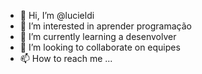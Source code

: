 - 👋 Hi, I’m @lucieldi
- 👀 I’m interested in  aprender programação
- 🌱 I’m currently learning a desenvolver
- 💞️ I’m looking to collaborate on  equipes
- 📫 How to reach me ...

<!---
lucieldi/lucieldi is a ✨ special ✨ repository because its `README.md` (this file) appears on your GitHub profile.
You can click the Preview link to take a look at your changes.
--->
